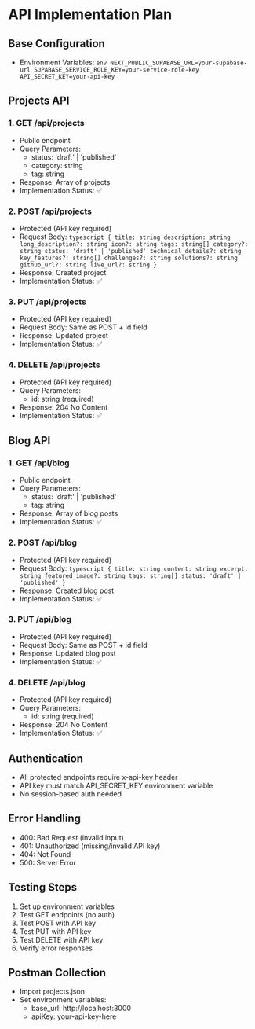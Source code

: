# API Implementation Plan

## Base Configuration
- Environment Variables:  ```env
  NEXT_PUBLIC_SUPABASE_URL=your-supabase-url
  SUPABASE_SERVICE_ROLE_KEY=your-service-role-key
  API_SECRET_KEY=your-api-key  ```

## Projects API

### 1. GET /api/projects
- Public endpoint
- Query Parameters:
  - status: 'draft' | 'published'
  - category: string
  - tag: string
- Response: Array of projects
- Implementation Status: ✅

### 2. POST /api/projects
- Protected (API key required)
- Request Body:  ```typescript
  {
    title: string
    description: string
    long_description?: string
    icon?: string
    tags: string[]
    category?: string
    status: 'draft' | 'published'
    technical_details?: string
    key_features?: string[]
    challenges?: string
    solutions?: string
    github_url?: string
    live_url?: string
  }  ```
- Response: Created project
- Implementation Status: ✅

### 3. PUT /api/projects
- Protected (API key required)
- Request Body: Same as POST + id field
- Response: Updated project
- Implementation Status: ✅

### 4. DELETE /api/projects
- Protected (API key required)
- Query Parameters:
  - id: string (required)
- Response: 204 No Content
- Implementation Status: ✅

## Blog API

### 1. GET /api/blog
- Public endpoint
- Query Parameters:
  - status: 'draft' | 'published'
  - tag: string
- Response: Array of blog posts
- Implementation Status: ✅

### 2. POST /api/blog
- Protected (API key required)
- Request Body:  ```typescript
  {
    title: string
    content: string
    excerpt: string
    featured_image?: string
    tags: string[]
    status: 'draft' | 'published'
  }  ```
- Response: Created blog post
- Implementation Status: ✅

### 3. PUT /api/blog
- Protected (API key required)
- Request Body: Same as POST + id field
- Response: Updated blog post
- Implementation Status: ✅

### 4. DELETE /api/blog
- Protected (API key required)
- Query Parameters:
  - id: string (required)
- Response: 204 No Content
- Implementation Status: ✅

## Authentication
- All protected endpoints require x-api-key header
- API key must match API_SECRET_KEY environment variable
- No session-based auth needed

## Error Handling
- 400: Bad Request (invalid input)
- 401: Unauthorized (missing/invalid API key)
- 404: Not Found
- 500: Server Error

## Testing Steps
1. Set up environment variables
2. Test GET endpoints (no auth)
3. Test POST with API key
4. Test PUT with API key
5. Test DELETE with API key
6. Verify error responses

## Postman Collection
- Import projects.json
- Set environment variables:
  - base_url: http://localhost:3000
  - apiKey: your-api-key-here